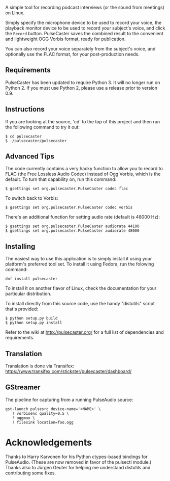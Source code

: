A simple tool for recording podcast interviews (or the sound from meetings) on Linux.

Simply specify the microphone device to be used to record your voice,
the playback monitor device to be used to record your subject's voice,
and click the `Record` button. PulseCaster saves the combined result to
the convenient and lightweight OGG Vorbis format, ready for publication.

You can also record your voice separately from the subject's voice,
and optionally use the FLAC format, for your post-production needs.

## Requirements

PulseCaster has been updated to require Python 3. It will no longer
run on Python 2. If you must use Python 2, please use a release
prior to version 0.9.

## Instructions

If you are looking at the source, 'cd' to the top of this project and
then run the following command to try it out:

    $ cd pulsecaster
    $ ./pulsecaster/pulsecaster

## Advanced Tips

The code currently contains a very hacky function to allow you to
record to FLAC (the Free Lossless Audio Codec) instead of Ogg Vorbis,
which is the default.  To turn that capability on, run this command:

    $ gsettings set org.pulsecaster.PulseCaster codec flac

To switch back to Vorbis:

    $ gsettings set org.pulsecaster.PulseCaster codec vorbis

There's an additional function for setting audio rate (default is
48000 Hz):

    $ gsettings set org.pulsecaster.PulseCaster audiorate 44100
    $ gsettings set org.pulsecaster.PulseCaster audiorate 48000

## Installing

The easiest way to use this application is to simply install it using
your platform's preferred tool set.  To install it using Fedora, run
the folowing command:

    dnf install pulsecaster

To install it on another flavor of Linux, check the documentation for
your particular distribution.

To install directly from this source code, use the handy "distutils"
script that's provided:

    $ python setup.py build
    $ python setup.py install

Refer to the wiki at http://pulsecaster.org/ for a full list of
dependencies and requirements.

## Translation

Translation is done via Transifex:
https://www.transifex.com/stickster/pulsecaster/dashboard/

## GStreamer

The pipeline for capturing from a running PulseAudio source:

    gst-launch pulsesrc device-name='<NAME>' \
	   ! vorbisenc quality=0.5 \
	   ! oggmux \
	   ! filesink location=foo.ogg

# Acknowledgements

Thanks to Harry Karvonen for his Python ctypes-based bindings for
PulseAudio. (These are now removed in favor of the pulsectl module.)
Thanks also to Jürgen Geuter for helping me understand distutils and
contributing some fixes.
